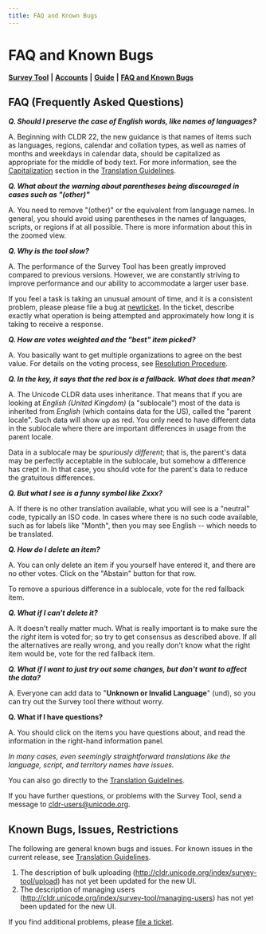 ```yaml
---
title: FAQ and Known Bugs
---
```


# FAQ and Known Bugs

[**Survey Tool**](http://st.unicode.org/cldr-apps/survey) **\|** [**Accounts**](/index/survey-tool/survey-tool-accounts) **\|** [**Guide**](/translation/getting-started/guide) **\|** [**FAQ and Known Bugs**](/index/survey-tool/faq-and-known-bugs)

## FAQ (Frequently Asked Questions)

***Q. Should I preserve the case of English words, like names of languages?***

A. Beginning with CLDR 22, the new guidance is that names of items such as languages, regions, calendar and collation types, as well as names of months and weekdays in calendar data, should be capitalized as appropriate for the middle of body text. For more information, see the [Capitalization](/translation/translation-guide-general/capitalization) section in the [Translation Guidelines](http://cldr.unicode.org/translation/).

***Q. What about the warning about parentheses being discouraged in cases such as "(other)"***

A. You need to remove "(other)" or the equivalent from language names. In general, you should avoid using parentheses in the names of languages, scripts, or regions if at all possible. There is more information about this in the zoomed view.

***Q. Why is the tool slow?***

A. The performance of the Survey Tool has been greatly improved compared to previous versions. However, we are constantly striving to improve performance and our ability to accommodate a larger user base.

If you feel a task is taking an unusual amount of time, and it is a consistent problem, please please file a bug at [newticket](http://unicode.org/cldr/trac/newticket). In the ticket, describe exactly what operation is being attempted and approximately how long it is taking to receive a response.

***Q. How are votes weighted and the "best" item picked?***

A. You basically want to get multiple organizations to agree on the best value. For details on the voting process, see [Resolution Procedure](/index/process).

***Q. In the key, it says that the red box is a fallback. What does that mean?***

A. The Unicode CLDR data uses inheritance. That means that if you are looking at *English (United Kingdom)* (a "sublocale") most of the data is inherited from *English* (which contains data for the US), called the "parent locale". Such data will show up as red. You only need to have different data in the sublocale where there are important differences in usage from the parent locale.

Data in a sublocale may be *spuriously different*; that is, the parent's data may be perfectly acceptable in the sublocale, but somehow a difference has crept in. In that case, you should vote for the parent's data to reduce the gratuitous differences.

***Q. But what I see is a funny symbol like Zxxx?***

A. If there is no other translation available, what you will see is a "neutral" code, typically an ISO code. In cases where there is no such code available, such as for labels like "Month", then you may see English \-\- which needs to be translated.

***Q. How do I delete an item?***

A. You can only delete an item if you yourself have entered it, and there are no other votes. Click on the "Abstain" button for that row.

To remove a spurious difference in a sublocale, vote for the red fallback item.

***Q. What if I can't delete it?***

A. It doesn't really matter much. What is really important is to make sure the the *right* item is voted for; so try to get consensus as described above. If all the alternatives are really wrong, and you really don't know what the right item would be, vote for the red fallback item.

***Q. What if I want to just try out some changes, but don't want to affect the data?***

A. Everyone can add data to "**Unknown or Invalid Language**" (und), so you can try out the Survey tool there without worry.

**Q. What if I have questions?**

A. You should click on the items you have questions about, and read the information in the right\-hand information panel.

*In many cases, even seemingly straightforward translations like the language, script, and territory names have issues.*

You can also go directly to the [Translation Guidelines](/translation).

If you have further questions, or problems with the Survey Tool, send a message to [cldr\-users@unicode.org](mailto:cldr-users@unicode.org).

## Known Bugs, Issues, Restrictions

The following are general known bugs and issues. For known issues in the current release, see [Translation Guidelines](/translation).

1. The description of bulk uploading (http://cldr.unicode.org/index/survey-tool/upload) has not yet been updated for the new UI.
2. The description of managing users (http://cldr.unicode.org/index/survey-tool/managing-users) has not yet been updated for the new UI.

If you find additional problems, please [file a ticket](http://unicode.org/cldr/trac/newticket).

